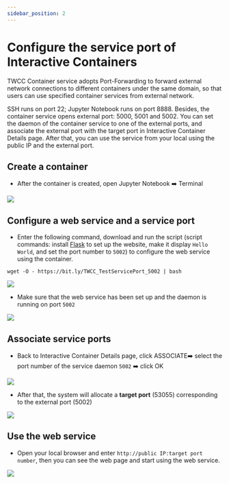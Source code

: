 ```yaml
---
sidebar_position: 2
---
```


# Configure the service port of Interactive Containers

TWCC Container service adopts Port-Forwarding to forward external network connections to different containers under the same domain, so that users can use specified container services from external network.

SSH runs on port 22; Jupyter Notebook runs on port 8888. Besides, the container service opens external port: 5000, 5001 and 5002. You can set the daemon of the container service to one of the external ports, and associate the external port with the target port in Interactive Container Details page. After that, you can use the service from your local using the public IP and the external port.



## Create a container

- After the container is created, open Jupyter Notebook :arrow_right: Terminal

![](https://cos.twcc.ai/SYS-MANUAL/uploads/upload_42fac0b7acc6b4a74b8ba792c022bb5d.png)


## Configure a web service and a service port

- Enter the following command, download and run the script (script commands: install [Flask](https://flask.palletsprojects.com/en/1.1.x/) to set up the website, make it display `Hello World`, and set the port number to `5002`) to configure the web service using the container.
```bash=
wget -O - https://bit.ly/TWCC_TestServicePort_5002 | bash
```
![](https://i.imgur.com/TCStO51.png)
        
- Make sure that the web service has been set up and the daemon is running on port `5002`
        
![](https://i.imgur.com/XKvEMYX.png)

## Associate service ports
        
- Back to Interactive Container Details page, click ASSOCIATE:arrow_right: select the port number of the service daemon `5002` :arrow_right: click OK
        
![](https://cos.twcc.ai/SYS-MANUAL/uploads/upload_384f2febec1ccdaf1c98a3e8b693efb3.png)

        
- After that, the system will allocate a **target port** (53055) corresponding to the external port (5002)
        
![](https://cos.twcc.ai/SYS-MANUAL/uploads/upload_d916b86e079a007d7b2e51a925db2ad5.png)


## Use the web service
        
- Open your local browser and enter `http://public IP:target port number`, then you can see the web page and start using the web service.

![](https://i.imgur.com/Za4GoFg.png)